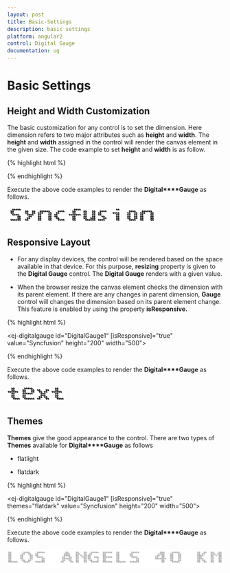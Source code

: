 ```yaml
---
layout: post
title: Basic-Settings
description: basic settings
platform: angular2
control: Digital Gauge
documentation: ug
---
```


# Basic Settings

## Height and Width Customization

The basic customization for any control is to set the dimension. Here dimension refers to two major attributes such as **height** and **width**. The **height** and **width** assigned in the control will render the canvas element in the given size. The code example to set **height** and **width** is as follow.

{% highlight html %}

<ej-digitalgauge id="DigitalGauge1" value="Syncfusion" height="200" width="500">
</ej-digitalgauge>

{% endhighlight %}


Execute the above code examples to render the **Digital****Gauge** as follows. 

![](Basic-Settings_images/Basic-Settings_img1.png)



## Responsive Layout

* For any display devices, the control will be rendered based on the space available in that device. For this purpose, **resizing** property is given to the **Digital Gauge** control. The **Digital Gauge** renders with a given value. 

* When the browser resize the canvas element checks the dimension with its parent element. If there are any changes in parent dimension, **Gauge** control will changes the dimension based on its parent element change. This feature is enabled by using the property **isResponsive.**


{% highlight html %}

<ej-digitalgauge id="DigitalGauge1" [isResponsive]="true" value="Syncfusion" height="200" width="500">
</ej-digitalgauge>

{% endhighlight %}


Execute the above code examples to render the **Digital****Gauge** as follows. 

![](Basic-Settings_images/Basic-Settings_img2.png)



## Themes

**Themes** give the good appearance to the control. There are two types of **Themes** available for **Digital****Gauge** as follows

* flatlight

* flatdark

{% highlight html %}

<ej-digitalgauge id="DigitalGauge1" [isResponsive]="true" themes="flatdark" value="Syncfusion" height="200" width="500">
</ej-digitalgauge>

{% endhighlight %}



Execute the above code examples to render the **Digital****Gauge** as follows. 

![](Basic-Settings_images/Basic-Settings_img3.png)



